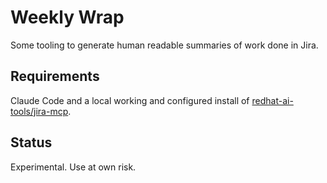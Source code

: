 # Weekly Wrap

Some tooling to generate human readable summaries of work done in Jira.

## Requirements

Claude Code and a local working and configured install of [redhat-ai-tools/jira-mcp](https://github.com/redhat-ai-tools/jira-mcp).

## Status

Experimental. Use at own risk.
